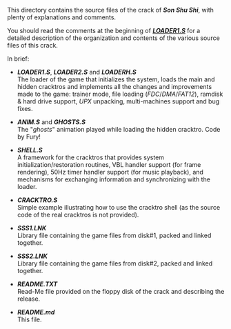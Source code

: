 This directory contains the source files of the crack of ***Son Shu Shi***,
with plenty of explanations and comments.

You should read the comments at the beginning of ***[LOADER1.S](LOADER1.S)***
for a detailed description of the organization and contents of the various
source files of this crack.

In brief:

- ***LOADER1.S***, ***LOADER2.S*** and ***LOADERH.S***  
The loader of the game that initializes the system, loads the main and hidden
cracktros and implements all the changes and improvements made to the game:
trainer mode, file loading (*FDC*/*DMA*/*FAT12*), ramdisk & hard drive support,
*UPX* unpacking, multi-machines support and bug fixes.  

- ***ANIM.S*** and ***GHOSTS.S***  
The "*ghosts*" animation played while loading the hidden cracktro. Code by Fury!

- ***SHELL.S***  
A framework for the cracktros that provides system initialization/restoration
routines, VBL handler support (for frame rendering), 50Hz timer handler support
(for music playback), and mechanisms for exchanging information and synchronizing
with the loader.

- ***CRACKTRO.S***  
Simple example illustrating how to use the cracktro shell (as the source
code of the real cracktros is not provided).

- ***SSS1.LNK***  
Library file containing the game files from disk#1, packed and linked together.

- ***SSS2.LNK***  
Library file containing the game files from disk#2, packed and linked together.

- ***README.TXT***  
Read-Me file provided on the floppy disk of the crack and describing the release.

- ***README.md***  
This file.
